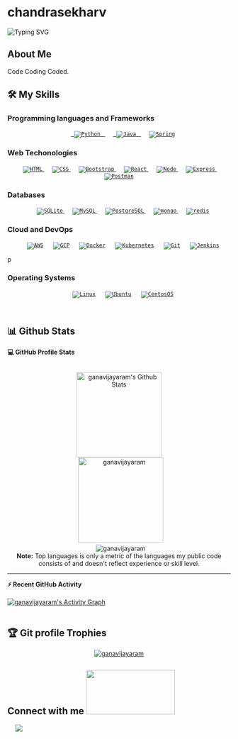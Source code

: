 # chandrasekharv


<!--
**chandrasekhar-v/chandrasekharv** is a ✨ _special_ ✨ repository because its `README.md` (this file) appears on your GitHub profile.

Here are some ideas to get you started:

- 🔭 I’m currently working on ...
- 🌱 I’m currently learning ...
- 👯 I’m looking to collaborate on ...
- 🤔 I’m looking for help with ...
- 💬 Ask me about ...
- 📫 How to reach me: ...
- 😄 Pronouns: ...
- ⚡ Fun fact: ...
-->
![Typing SVG](https://readme-typing-svg.herokuapp.com?font=Architects+Daughter&color=7AF79A&size=30&lines=Hello,+World!!!!;It's+Ganavi+Jayaram!;I'm+a+Learning+Developer...)

## About Me
Code Coding Coded.

## 🛠️ My Skills
###  Programming languages and Frameworks

<p align="center"> 
  &emsp;
   <a href="https://www.python.org" target="_blank">
    <code> <img alt="Python" src="https://www.vectorlogo.zone/logos/python/python-ar21.svg"> </code>
  </a>
 &emsp;
  <a href="https://www.java.com" target="_blank"> 
    <code> <img alt="Java" src="https://www.vectorlogo.zone/logos/java/java-ar21.svg"> </code>
  </a>
   &emsp;
   <a href="https://www.w3schools.com/css/" target="_blank">
   <code><img alt="Spring" src="https://www.vectorlogo.zone/logos/springio/springio-ar21.svg"></code>
  </a> 
 
   
  
</p>

### Web Techonologies
<p align="center"> 
  &emsp; 
  <a href="https://www.w3.org/html/" target="_blank"> 
   <code><img alt="HTML" src="https://www.vectorlogo.zone/logos/w3_html5/w3_html5-ar21.svg"></code>
  </a>   
  &emsp;
  <a href="https://www.w3schools.com/css/" target="_blank">
   <code><img alt="CSS" src="https://www.vectorlogo.zone/logos/w3_css/w3_css-ar21.svg"></code>
  </a> 
&emsp;
  <a href="https://www.w3schools.com/css/" target="_blank">
   <code><img alt="Bootstrap" src="https://www.vectorlogo.zone/logos/getbootstrap/getbootstrap-ar21.svg"></code>
  </a> 
 &emsp;
 <a href="https://www.w3schools.com/css/" target="_blank">
   <code><img alt="React" src="https://www.vectorlogo.zone/logos/reactjs/reactjs-ar21.svg"></code>
  </a> 
 &emsp;
   <a href="https://www.w3schools.com/css/" target="_blank">
   <code><img alt="Node" src="https://www.vectorlogo.zone/logos/nodejs/nodejs-ar21.svg"></code>
  </a> 
 &emsp;
   <a href="https://www.w3schools.com/css/" target="_blank">
   <code><img alt="Express" src="https://www.vectorlogo.zone/logos/expressjs/expressjs-ar21.svg"></code>
  </a> 
  &emsp;
   <a href="https://www.w3schools.com/css/" target="_blank">
   <code><img alt="Postman" src="https://www.vectorlogo.zone/logos/getpostman/getpostman-ar21.svg"></code>
  </a> 

  

</p>

 

### Databases
<p align="center"> 
 &emsp; 
  <a href="https://www.w3.org/html/" target="_blank"> 
   <code><img alt="SQLite" src="https://www.vectorlogo.zone/logos/sqlite/sqlite-ar21.svg"></code>
  </a> 
  &emsp; 
  <a href="https://www.w3.org/html/" target="_blank"> 
   <code><img alt="MySQL" src="https://www.vectorlogo.zone/logos/mysql/mysql-horizontal.svg"></code>
  </a>  
  &emsp;
  <a href="https://www.w3schools.com/css/" target="_blank">
   <code><img alt="PostgreSQL" src="https://www.vectorlogo.zone/logos/postgresql/postgresql-horizontal.svg"></code>
  </a> 
 &emsp;
  <a href="https://www.w3schools.com/css/" target="_blank">
   <code><img alt="mongo" src="https://www.vectorlogo.zone/logos/mongodb/mongodb-ar21.svg"></code>
  </a> 
 &emsp;
  <a href="https://www.w3schools.com/css/" target="_blank">
   <code><img alt="redis" src="https://www.vectorlogo.zone/logos/redis/redis-ar21.svg"></code>
  </a> 
</p>

 ### Cloud and DevOps
 
<p align="center">
  &emsp;
    <code><a href="#"><img alt="AWS" src="https://www.vectorlogo.zone/logos/amazon_aws/amazon_aws-ar21.svg"></a></code>
  &emsp;
    <code><a href="#"><img alt="GCP" src="https://www.vectorlogo.zone/logos/google_cloud/google_cloud-ar21.svg"></a></code>
&emsp;
    <code><a href="#"><img alt="Docker"src="https://www.vectorlogo.zone/logos/docker/docker-ar21.svg"></a></code>
	&emsp;
    <code><a href="#"><img alt="Kubernetes"src="https://www.vectorlogo.zone/logos/kubernetes/kubernetes-ar21.svg"></a></code>
 &emsp;
    <code><a href="#"><img alt="Git"src="https://www.vectorlogo.zone/logos/git-scm/git-scm-ar21.svg"></a></code>
	&emsp;
    <code><a href="#"><img alt="Jenkins"src="https://www.vectorlogo.zone/logos/jenkins/jenkins-ar21.svg"></a></code>
</p>p	

 ### Operating Systems
 
<p align="center">
  &emsp;
    <code><a href="#"><img alt="Linux" src="https://www.vectorlogo.zone/logos/linux/linux-icon.svg"></a></code>
  &emsp;
    <code><a href="#"><img alt="Ubuntu" src="https://www.vectorlogo.zone/logos/ubuntu/ubuntu-ar21.svg"></a></code>
  &emsp;
    <code><a href="#"><img alt="CentosOS"src="https://www.vectorlogo.zone/logos/centos/centos-ar21.svg"></a></code>
</p>

 
<br/>

## 📊 Github Stats



  <summary><b>💻 GitHub Profile Stats</b></summary>
  <br/>
  <p align="center">
    <a href="https://github.com/anuraghazra/github-readme-stats"><img alt="ganavijayaram's Github Stats" src="https://github-readme-stats.vercel.app/api?username=ganavijayaram&show_icons=true&count_private=true&theme=algolia" height="192px"/></a>
<br/>
  &nbsp;
	  <img src="https://github-readme-stats.vercel.app/api/top-langs?username=ganavijayaram&langs_count=10&show_icons=true&locale=en&layout=compact&theme=algolia" alt="ganavijayaram" height="192px"/>
  <br/>
  &nbsp;
  <img align="center" src="https://github-readme-streak-stats.herokuapp.com/?user=ganavijayaram&&show_icons=true&locale=en&theme=algolia" alt="ganavijayaram" />
  <br/>
  <b>Note:</b> Top languages is only a metric of the languages my public code consists of and doesn't reflect experience or skill level.
  </p>

----

  <summary><b>⚡ Recent GitHub Activity</b></summary>
  <br/>
   <a href="https://github.com/ganavijayaram"><img alt="ganavijayaram's Activity Graph" src="https://activity-graph.herokuapp.com/graph?username=ganavijayaram&custom_title=Ganavi+Jayaram's%20Contribution%20Graph&theme=react-dark" /></a>
  <br/>
  
  

<br/>

## :trophy: Git profile Trophies

<p align="center"> <a href="https://github.com/ryo-ma/github-profile-trophy"><img src="https://github-profile-trophy.vercel.app/?username=ganavijayaram&layout=compact&theme=algolia" alt="ganavijayaram" /></a> </p>



## Connect with me <img height="100" width="200" src='https://raw.githubusercontent.com/ShahriarShafin/ShahriarShafin/main/Assets/handshake.gif' width="100px">
&emsp;
  <a href="https://www.linkedin.com/in/ganavijayaram">
    <img src="https://www.vectorlogo.zone/logos/linkedin/linkedin-icon.svg"/> 
 </a>


